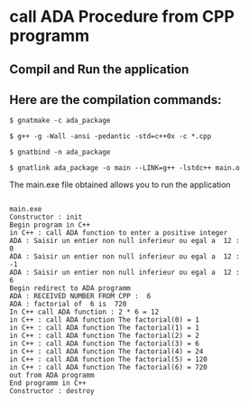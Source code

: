 # call ADA Procedure from CPP programm

## Compil and Run the application 

## Here are the compilation commands:

```
$ gnatmake -c ada_package

$ g++ -g -Wall -ansi -pedantic -std=c++0x -c *.cpp

$ gnatbind -n ada_package

$ gnatlink ada_package -o main --LINK=g++ -lstdc++ main.o

```

The main.exe file obtained allows you to run the application

```

main.exe
Constructor : init 
Begin program in C++
in C++ : call ADA function to enter a positive integer
ADA : Saisir un entier non null inferieur ou egal a  12 :
0
ADA : Saisir un entier non null inferieur ou egal a  12 : 
-1
ADA : Saisir un entier non null inferieur ou egal a  12 : 
6
Begin redirect to ADA programm 
ADA : RECEIVED NUMBER FROM CPP :  6
ADA : factorial of  6 is  720
In C++ call ADA function : 2 * 6 = 12
in C++ : call ADA function The factorial(0) = 1
in C++ : call ADA function The factorial(1) = 1
in C++ : call ADA function The factorial(2) = 2
in C++ : call ADA function The factorial(3) = 6
in C++ : call ADA function The factorial(4) = 24
in C++ : call ADA function The factorial(5) = 120
in C++ : call ADA function The factorial(6) = 720
out from ADA programm
End programm in C++
Constructor : destroy


```

